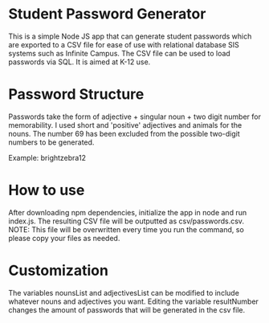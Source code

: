 # Student Password Generator
This is a simple Node JS app that can generate student passwords which are exported to a CSV file for ease of use with relational database SIS systems such as Infinite Campus. The CSV file can be used to load passwords via SQL. It is aimed at K-12 use.

# Password Structure
Passwords take the form of adjective + singular noun + two digit number for memorability. I used short and 'positive' adjectives and animals for the nouns. The number 69 has been excluded from the possible two-digit numbers to be generated.

Example: brightzebra12

# How to use
After downloading npm dependencies, initialize the app in node and run index.js. The resulting CSV file will be outputted as csv/passwords.csv. NOTE: This file will be overwritten every time you run the command, so please copy your files as needed.

# Customization
The variables nounsList and adjectivesList can be modified to include whatever nouns and adjectives you want. Editing the variable resultNumber changes the amount of passwords that will be generated in the csv file. 
